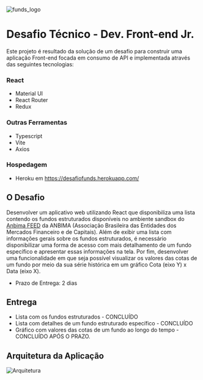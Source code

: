 ![funds_logo](https://github.com/Yvson/VBIDesafio/blob/main/Logo_Github.png)

# Desafio Técnico - Dev. Front-end Jr.

Este projeto é resultado da solução de um desafio para construir uma aplicação Front-end focada em consumo de API e implementada através das seguintes tecnologias:

### React

- Material UI
- React Router
- Redux

### Outras Ferramentas
- Typescript
- Vite
- Axios

### Hospedagem
- Heroku em https://desafiofunds.herokuapp.com/


## O Desafio
Desenvolver um aplicativo web utilizando React que disponibiliza uma lista contendo os fundos estruturados disponı́veis no ambiente sandbox do [Anbima FEED] da ANBIMA (Associação Brasileira das Entidades dos Mercados Financeiro e de Capitais). Além de exibir uma lista com informações gerais sobre os fundos estruturados, é necessário disponibilizar uma forma de acesso com mais detalhamento de um fundo específico e apresentar essas informações na tela. Por fim, desenvolver uma funcionalidade em que seja possível visualizar os valores das cotas de um fundo por meio da sua série histórica em um gráfico Cota (eixo Y) x Data (eixo X).

- Prazo de Entrega: 2 dias

## Entrega

- Lista com os fundos estruturados - CONCLUÍDO
- Lista com detalhes de um fundo estruturado específico - CONCLUÍDO
- Gráfico com valores das cotas de um fundo ao longo do tempo - CONCLUÍDO APÓS O PRAZO.


## Arquitetura da Aplicação

![Arquitetura](https://github.com/Yvson/VBIDesafio/blob/main/arquitetura.png)

[Anbima FEED]: <https://feed.anbima.com.br/>